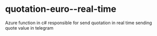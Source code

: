 # quotation-euro--real-time
Azure function in c# responsible for send quotation in real time sending quote value in telegram
